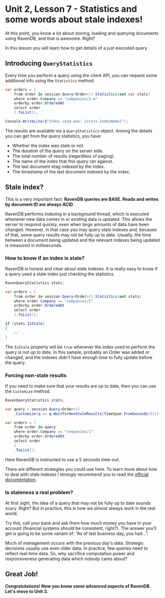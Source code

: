 # Unit 2, Lesson 7 - Statistics and some words about stale indexes!

At this point, you know a lot about storing, loading and querying documents using
RavenDB, and that is awesome. Right?

In this lesson you will learn how to get details of a just executed query.  

## Introducing `QueryStatistics`

Every time you perform a query using the client API, you can request
some additional info using the `Statistics` method.

````csharp
var orders = (
    from order in session.Query<Order>().Statistics(out var stats)
    where order.Company == "companies/1-a"
    orderby order.OrderedAt
    select order
    ).ToList();

Console.WriteLine($"Index used was: {stats.IndexName}");
````

The results are available via a `QueryStatistics` object.
Among the details you can get from the query statistics, you have:

* Whether the index was stale or not.
* The duration of the query on the server side.
* The total number of results (regardless of paging).
* The name of the index that this query ran against.
* The last document etag indexed by the index.
* The timestamp of the last document indexed by the index.

## Stale index?

This is a very important fact: **RavenDB queries are BASE. Reads and writes by document ID are always ACID**.

RavenDB performs indexing in a background thread, which is executed whenever new data comes in
or existing data is updated. This allows the server to respond quickly, even when large
amounts of data have been changed. However, in that case you may query stale indexes and, because
of that, some query results may not be fully up to date. Usually, the time between a document being
updated and the relevant indexes being updated is measured in milliseconds.

### How to know if an index is stale?

RavenDB is honest and clear about stale indexes. It is really easy to know if a query used a
stale index just checking the statistics.

````csharp
RavenQueryStatistics stats;

var orders = (
    from order in session.Query<Order>().Statistics(out stats)
    where order.Company == "companies/1"
    orderby order.OrderedAt
    select order
    ).ToList();

if (stats.IsStale)
{
    // ..
}
````

The `IsStale` property will be `true` whenever the index used to perform the query is not
up to date. In this sample, probably an Order was added or changed, and the indexes didn't
have enough time to fully update before the query.

### Forcing non-stale results

If you need to make sure that your results are up to date, then you can use the `Customize` method.

````csharp
RavenQueryStatistics stats;

var query = session.Query<Order>()
    .Customize(q => q.WaitForNonStaleResults(TimeSpan.FromSeconds(5)));

var orders = (
    from order in query
    where order.Company == "companies/1"
    orderby order.OrderedAt
    select order
    )
    .ToList();
````

Here RavenDB is instructed to use a 5 seconds time-out.

There are different strategies you could use here. To learn more about how to deal with stale indexes
I strongly recommend you to read the [official documentation](https://ravendb.net/docs/article-page/latest/csharp/indexes/stale-indexes).

### Is staleness a real problem?
At first sight, the idea of a query that may not be fully up to date sounds scary. Right?
But in practice, this is how we almost always work in the real world.

Try this, call your bank and ask them how much money you have in your account (financial systems should be
consistent, right?). The answer you’ll get is going to be some variant of: “As of last business day, you had…”.

Much of management occurs with the previous day's data. Strategic decisions usually use even older data.
In practice, few queries need to reflect real-time data. So, why sacrifice computation power and
responsiveness generating data which nobody cares about?

## Great Job!

**Congratulations! Now you know some advanced aspects of RavenDB. Let's move to Unit 3.**
